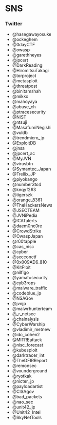 # SNS

### Twitter

- @hasegawayosuke
- @ockeghem
- @0dayCTF
- @owasp
- @garethheyes
- @jpcert
- @DarkReading
- @HiromitsuTakagi
- @torproject
- @metasploit
- @threatpost
- @binitamshah
- @mikko
- @mahoyaya
- @abuse_ch
- @ptracesecurity
- @NIST
- @ntsuji
- @MasafumiNegishi
- @vuldb
- @trendmicro_jp
- @ExploitDB
- @jnsa
- @jpcert_ac
- @MyJVN
- @virusbtn
- @Symantec_Japan
- @Trellix_JP
- @piyokango
- @number3to4
- @knqyf263
- @tigerszk
- @orange_8361
- @TheHackersNews
- @JSECTEAM
- @JVNiPedia
- @ICATalerts
- @daem0nc0re
- @CrowdStrike
- @OwaspJapan
- @r00tapple
- @cas_nisc
- @cyber
- @secconctf
- @0x009AD6_810
- @KitPloit
- @nilfigo
- @yamatosecurity
- @cyb3rops
- @malware_traffic
- @codeblue_jp
- @NSAGov
- @jvnjp
- @malwrhunterteam
- @_r_netsec
- @chainalysis
- @CyberWarship
- @vladimir_metnew
- @ido_cohen2
- @MITREattack
- @nisc_forecast
- @kubesploit
- @darktracer_int
- @TheDFIRReport
- @remonsec
- @vxunderground
- @ryotkak
- @nicter_jp
- @payloadartist
- @CISAgov
- @bad_packets
- @nao_sec
- @unit42_jp
- @Unit42_Intel
- @SkyNetTools

